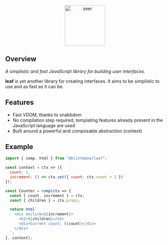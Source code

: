 <div align="center">
  <img src="https://cdn0.iconfinder.com/data/icons/green-world/80/Green_World-14-512.png" alt="seer" width="128px">
</div>

## Overview

_A simplistic and fast JavaScript library for building user interfaces._

**leaf** is yet another library for creating interfaces. It aims to be simplistic to use and as fast as it can be.

## Features

- Fast VDOM, thanks to snabbdom
- No compilation step required, templating features already present in the JavaScript language are used
- Built around a powerful and composable abstraction (context)

## Example

```js
import { comp, html } from "@klintmane/leaf";

const context = ctx => ({
  count: 1,
  increment: () => ctx.set({ count: ctx.count + 1 })
});

const Counter = comp(ctx => {
  const { count, increment } = ctx;
  const { children } = ctx.props;

  return html`
    <div onclick=${increment}>
      <h2>${children}</h2>
      <div>Current count: ${count}</div>
    </div>
  `;
}, context);
```
